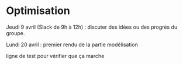 # Optimisation

Jeudi 9 avril (Slack de 9h à 12h) : discuter des idées ou des progrès du groupe. 

Lundi 20 avril : premier rendu de la partie modélisation

ligne de test pour vérifier que ça marche